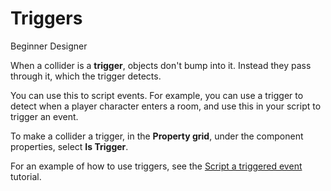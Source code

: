 # Triggers

<span class="label label-doc-level">Beginner</span>
<span class="label label-doc-audience">Designer</span>

When a collider is a **trigger**, objects don't bump into it.
Instead they pass through it, which the trigger detects. 

You can use this to script events.
For example, you can use a trigger to detect when a player character enters a room, and use this in your script to trigger an event.

To make a collider a trigger, in the **Property grid**, under the component properties, select **Is Trigger**.

For an example of how to use triggers, see the [Script a triggered event](tutorials/script-a-triggered-event.md) tutorial.